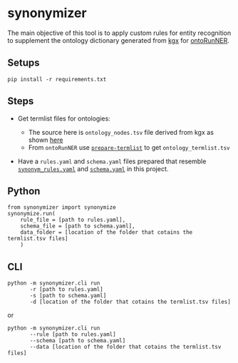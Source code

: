 # synonymizer

The main objective of this tool is to apply custom rules for entity recognition to supplement the ontology dictionary generated from [kgx](https://github.com/biolink/kgx) for [ontoRunNER](https://github.com/monarch-initiative/ontorunner).

## Setups

`pip install -r requirements.txt`

## Steps

- Get termlist files for ontologies:
  - The source here is `ontology_nodes.tsv` file derived from kgx as shown [here](https://monarch-initiative.github.io/ontorunner/static/intro.html#ontology-to-kgx-tsv)
  - From `ontoRunNER` use [`prepare-termlist`](https://monarch-initiative.github.io/ontorunner/static/intro.html#preparing-term-list) to get `ontology_termlist.tsv`

- Have a `rules.yaml` and `schema.yaml` files prepared that resemble [`synonym_rules.yaml`](https://github.com/monarch-initiative/synonymizer/blob/main/rulebook/synonym_rules.yaml) and [`schema.yaml`](https://github.com/monarch-initiative/synonymizer/blob/main/schema.yaml) in this project.

## Python
```
from synonymizer import synonymize
synonymize.run(
    rule_file = [path to rules.yaml],
    schema_file = [path to schema.yaml],
    data_folder = [location of the folder that cotains the termlist.tsv files]
    )
```

## CLI
```
python -m synonymizer.cli run 
       -r [path to rules.yaml] 
       -s [path to schema.yaml] 
       -d [location of the folder that cotains the termlist.tsv files]
```
or
```
python -m synonymizer.cli run 
       --rule [path to rules.yaml] 
       --schema [path to schema.yaml] 
       --data [location of the folder that cotains the termlist.tsv files]
```
